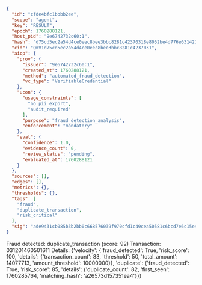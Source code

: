 ```json
{
  "id": "cfde4bfc1bbbb2ee",
  "scope": "agent",
  "key": "RESULT",
  "epoch": 1760288121,
  "host_pid": "9e6742732c60:1",
  "hash": "d75cd5ec2a54d4ce0eec8bee3bbc8281c42370318e8052be4d776e631421025d",
  "cid": "QmV1d75cd5ec2a54d4ce0eec8bee3bbc8281c4237031",
  "aicp": {
    "prov": {
      "issuer": "9e6742732c60:1",
      "created_at": 1760288121,
      "method": "automated_fraud_detection",
      "vc_type": "VerifiableCredential"
    },
    "ucon": {
      "usage_constraints": [
        "no_pii_export",
        "audit_required"
      ],
      "purpose": "fraud_detection_analysis",
      "enforcement": "mandatory"
    },
    "eval": {
      "confidence": 1.0,
      "evidence_count": 0,
      "review_status": "pending",
      "evaluated_at": 1760288121
    }
  },
  "sources": [],
  "edges": [],
  "metrics": {},
  "thresholds": {},
  "tags": [
    "fraud",
    "duplicate_transaction",
    "risk_critical"
  ],
  "sig": "ade9431cb085b3b2bb0c668576039f970cfd1c49cea50581c6bcd7e6c15e4e2c"
}
```

Fraud detected: duplicate_transaction (score: 92)
Transaction: 031201460501611
Details: {'velocity': {'fraud_detected': True, 'risk_score': 100, 'details': {'transaction_count': 83, 'threshold': 50, 'total_amount': 14077713, 'amount_threshold': 10000000}}, 'duplicate': {'fraud_detected': True, 'risk_score': 85, 'details': {'duplicate_count': 82, 'first_seen': 1760285764, 'matching_hash': 'a26573d157351ea4'}}}